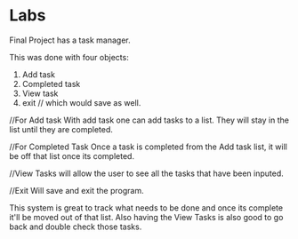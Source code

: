 # Labs
Final Project has a task manager.

This was done with four objects:
1. Add task
2. Completed task
3. View task
4. exit // which would save as well.

//For Add task
With add task one can add tasks to a list. 
They will stay in the list until they are completed.

//For Completed Task
Once a task is completed from the Add task list, it will be off that list once its completed.

//View Tasks
will allow the user to see all the tasks that have been inputed.

//Exit
Will save and exit the program.

This system is great to track what needs to be done and once its complete it'll be moved out of that list. Also having the View Tasks is also good to go back and double check those tasks.

